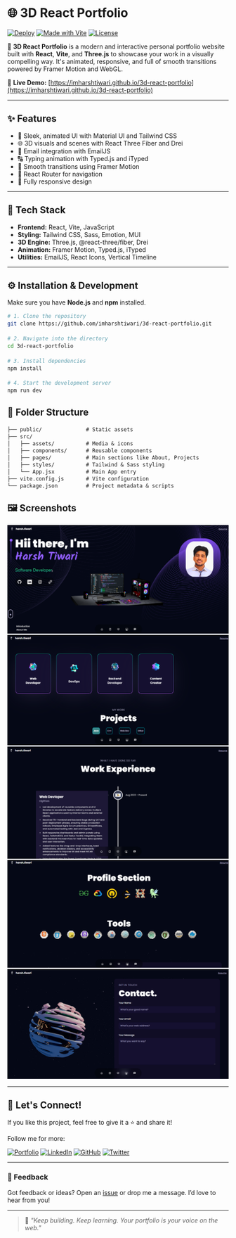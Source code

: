 # 🌐 3D React Portfolio

[![Deploy](https://img.shields.io/github/deployments/imharshtiwari/3d-react-portfolio/github-pages)](https://imharshtiwari.github.io/3d-react-portfolio/)
[![Made with Vite](https://img.shields.io/badge/Vite-4.5.14-blueviolet?logo=vite)](https://vitejs.dev/)
[![License](https://img.shields.io/badge/license-MIT-green.svg)](#license)

🚀 **3D React Portfolio** is a modern and interactive personal portfolio website built with **React**, **Vite**, and **Three.js** to showcase your work in a visually compelling way. It's animated, responsive, and full of smooth transitions powered by Framer Motion and WebGL.

🔗 **Live Demo:** [https://imharshtiwari.github.io/3d-react-portfolio](https://imharshtiwari.github.io/3d-react-portfolio)

---

## ✨ Features

- 🎨 Sleek, animated UI with Material UI and Tailwind CSS
- 🌐 3D visuals and scenes with React Three Fiber and Drei
- 💌 Email integration with EmailJS
- 🔠 Typing animation with Typed.js and iTyped
- 🎥 Smooth transitions using Framer Motion
- 🧭 React Router for navigation
- 📱 Fully responsive design

---

## 🧰 Tech Stack

- **Frontend:** React, Vite, JavaScript
- **Styling:** Tailwind CSS, Sass, Emotion, MUI
- **3D Engine:** Three.js, @react-three/fiber, Drei
- **Animation:** Framer Motion, Typed.js, iTyped
- **Utilities:** EmailJS, React Icons, Vertical Timeline

---

## ⚙️ Installation & Development

Make sure you have **Node.js** and **npm** installed.

```bash
# 1. Clone the repository
git clone https://github.com/imharshtiwari/3d-react-portfolio.git

# 2. Navigate into the directory
cd 3d-react-portfolio

# 3. Install dependencies
npm install

# 4. Start the development server
npm run dev

```
## 📁 Folder Structure
```
├── public/              # Static assets
├── src/
│   ├── assets/          # Media & icons
│   ├── components/      # Reusable components
│   ├── pages/           # Main sections like About, Projects
│   ├── styles/          # Tailwind & Sass styling
│   └── App.jsx          # Main App entry
├── vite.config.js       # Vite configuration
└── package.json         # Project metadata & scripts
```
## 🖼️ Screenshots
![Screenshot](./Images/D1.png)
![Screenshot](./Images/D2.png)
![Screenshot](./Images/D3.png)
![Screenshot](./Images/D4.png)
![Screenshot](./Images/D5.png)

---

## 🙌 Let's Connect!

If you like this project, feel free to give it a ⭐ and share it!

Follow me for more:

[![Portfolio](https://img.shields.io/badge/Portfolio-%23000000?style=for-the-badge&logo=About.me&logoColor=white)](https://imharshtiwari.github.io/3d-react-portfolio)
[![LinkedIn](https://img.shields.io/badge/LinkedIn-%230077B5?style=for-the-badge&logo=linkedin&logoColor=white)](https://www.linkedin.com/in/the-harsh-tiwari)
[![GitHub](https://img.shields.io/badge/GitHub-%23121011?style=for-the-badge&logo=github&logoColor=white)](https://github.com/imharshtiwari)
[![Twitter](https://img.shields.io/badge/X-%23000000?style=for-the-badge&logo=X&logoColor=white)](https://twitter.com/imharshtiwari)

---

### 💬 Feedback

Got feedback or ideas? Open an [issue](https://github.com/imharshtiwari/3d-react-portfolio/issues) or drop me a message. I’d love to hear from you!

---

> 🚀 *"Keep building. Keep learning. Your portfolio is your voice on the web."*

